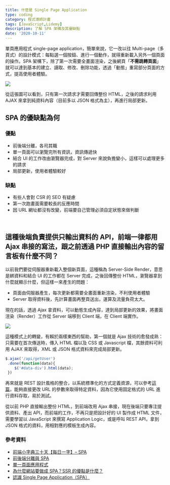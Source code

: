 ```yaml
---
title: 什麼是 Single Page Application
type: coding
category: 程式導師計畫
tags: [JavaScript,Lidemy]
description: 了解 SPA 架構及其優缺點
date: '2020-10-11'
---
```


單頁應用程式 single-page application，簡單來說，它一改以往 Multi-page（多頁式）的設計模式：每點選一個按鈕、進行一個動作，就得重新載入另外一個頁面的操作。SPA 架構下，除了第一次需要全畫面渲染，之後網頁「**不需跳轉頁面**」就可以達到基本的建立、讀取、修改、刪除功能，透過「動態」重寫部分頁面的方式，提高使用者體驗。

![](https://i.imgur.com/WdTWbnQ.png)

從這張圖可以看到，只有第一次請求才需要回傳整份 HTML，之後的請求利用 AJAX 來拿到純資料內容（目前多以 JSON 格式為主），再進行局部更新。


## SPA 的優缺點為何

### 優點
* 前後端分離，各司其職
* 單一頁面可以瀏覽完所有資訊，資訊傳遞快
* 結合 UI 的工作改由瀏覽器完成，對 Server 來說負擔變小，這樣可以處理更多的請求
* 局部更新，使用者體驗較好

### 缺點
* 有些人會對 CSR 的 SEO 有疑慮
* 第一次跑畫面需要較長的反應時間
* 因 URL 網址都沒有改變，前端要自己管理必須自定狀態來做判斷

<br>

## 這種後端負責提供只輸出資料的 API，前端一律都用 Ajax 串接的寫法，跟之前透過 PHP 直接輸出內容的留言板有什麼不同？

以前我們要從伺服器重新載入整個新頁面，這種稱為 Server-Side Render，意思是綁資料和結合 UI 的工作都在 Server 完成，之後回傳整份 HTML，瀏覽器拿到什麼就顯示什麼，但這樣一來產生的問題：

* 頁面由伺服器產生，每次更新都需要全畫面重新渲染，不利使用者體驗
* Server 取得資料後，先計算畫面再整頁送出，運算及流量負荷太大。


現在的話，透過 Ajax 拿資料，可以動態生成內容，達到局部更新的效果，將畫面渲染（Render）工作從 Server 端移到 Client 端，在 Client 端實作。

![](https://eww-wp.s3.ap-south-1.amazonaws.com/wp-content/uploads/2020/02/14064824/single-page-applications.jpg)

這種模式上的轉變，有賴於兩樣東西的幫助，第一個就是 Ajax 技術的愈發成熟：只需要在首次傳送時，傳入 HTML 檔以及 CSS 或 Javascript 檔，其餘資料可利用 AJAX 來取得，XML 或 JSON 格式資料來完成局部更新。
```js
$.ajax('/api/getUser')
 .done(function(data){
    $('#data-div').html(data);
 })
```

再來就是 REST 設計風格的整合，以系統標準化的方式定義資源，可以參考[這篇](https://ihower.tw/blog/archives/1542)，能夠直接更改 URL 的參數來取得特定資料，因為它使用固定格式的 URL 進行資料存取，易於測試。

從以前 PHP 直接輸出整份 HTML，到前端改用 Ajax 串接，現在後端只要專注提供資料、產出 API，而前端的工作，不再只是把設計好的 UI 製作成 HTML 文件，需要學習以 JavaScript 來撰寫 Application Logic，或是呼叫 REST API，拿到 JSON 格式的資料，用相對應的模板生成內容。

### 參考資料
* [前端小字典三十天【每日一字】– SPA](https://ithelp.ithome.com.tw/articles/10160709)
* [前後端分離與 SPA](https://blog.techbridge.cc/2017/09/16/frontend-backend-mvc/)
* [單一頁面應用程式](https://medium.com/@mybaseball52/%E5%96%AE%E4%B8%80%E9%A0%81%E9%9D%A2%E6%87%89%E7%94%A8%E7%A8%8B%E5%BC%8F-c98c8a17081)
* [為什麼網站要做成 SPA？SSR 的優點是什麼？](https://medium.com/schaoss-blog/%E5%89%8D%E7%AB%AF%E4%B8%89%E5%8D%81-18-fe-%E7%82%BA%E4%BB%80%E9%BA%BC%E7%B6%B2%E7%AB%99%E8%A6%81%E5%81%9A%E6%88%90-spa-ssr-%E7%9A%84%E5%84%AA%E9%BB%9E%E6%98%AF%E4%BB%80%E9%BA%BC-c926145078a4)
* [認識 Single Page Application（SPA）](https://www.jollen.org/blog/2014/09/single-page-application.html)